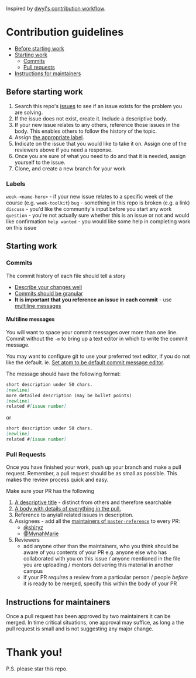 Inspired by [dwyl's contribution workflow](https://www.github.com/dwyl/contributing).

# Contribution guidelines
+ [Before starting work](#before-starting-work)
+ [Starting work](#starting-work)
  + [Commits](#commits)
  + [Pull requests](pull-requests)
+ [Instructions for maintainers](#instructions-for-maintainers)

## Before starting work
1. Search this repo's [issues](https://www.github.com/lotus-coding-school/master-reference/issues) to see if an issue exists for the problem you are solving.
2. If the issue does not exist, create it. Include a descriptive body.
3. If your new issue relates to any others, reference those issues in the body. This enables others to follow the history of the topic.
4. Assign [the appropriate label](#labels).
5. Indicate on the issue that you would like to take it on. Assign one of the reviewers above if you need a response.
6. Once you are sure of what you need to do and that it is needed, assign yourself to the issue.
7. Clone, and create a new branch for your work

### Labels
`week-<name-here>` - if your new issue relates to a specific week of the course (e.g. `week-toolkit`)
`bug` - something in this repo is broken (e.g. a link)
`discuss` - you'd like the community's input before you start any work
`question` - you're not actually sure whether this is an issue or not and would like confirmation
`help wanted` - you would like some help in completing work on this issue

## Starting work

### Commits
The commit history of each file should tell a story
+ [Describe your changes well](https://gist.github.com/mikepea/863f63d6e37281e329f8#describe-your-changes-well-in-each-commit)
+ [Commits should be granular](https://gist.github.com/mikepea/863f63d6e37281e329f8#keep-it-small)
+ **It is important that you reference an issue in each commit** - use [multiline messages](#multiline-messages)

#### Multiline messages
You will want to space your commit messages over more than one line. Commit without the `-m` to bring up a text editor in which to write the commit message.

You may want to configure git to use your preferred text editor, if you do not like the default. ie. [Set atom to be default commit message editor](https://help.github.com/articles/associating-text-editors-with-git/#using-atom-as-your-editor).

The message should have the following format:
```md
short description under 50 chars.
[newline]
more detailed description (may be bullet points)
[newline]
related #[issue number]
```
or
```md
short description under 50 chars.
[newline]
related #[issue number]
```

### Pull Requests
Once you have finished your work, push up your branch and make a pull request. Remember, a pull request should be as small as possible. This makes the review process quick and easy.

Make sure your PR has the following
1. [A descriptive title](https://gist.github.com/mikepea/863f63d6e37281e329f8#ensure-there-is-a-solid-title-and-summary) - distinct from others and therefore searchable
2. [A body with details of everything in the pull.](https://gist.github.com/mikepea/863f63d6e37281e329f8#ensure-there-is-a-solid-title-and-summary)
3. Reference to any/all related issues in description.
4. Assignees - add all the [maintainers of `master-reference`](https://github.com/foundersandcoders/master-reference/blob/master/ROLES.md) to every PR:
   + [@shiryz](https://github.com/shiryz)
   + [@MynahMarie](https://github.com/MynahMarie)
5. Reviewers
   + add anyone other than the maintainers, who you think should be aware of you contents of your PR
    e.g. anyone else who has collaborated with you on this issue / anyone mentioned in the file you are uploading / mentors delivering this material in another campus
   + if your PR _requires_ a review from a particular person / people _before_ it is ready to be merged, specify this within the body of your PR

## Instructions for maintainers
Once a pull request has been approved by two maintainers it can be merged. In time critical situations, one approval may suffice, as long a the pull request is small and is not suggesting any major change.

# Thank you!
P.S. please star this repo.
